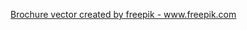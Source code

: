 <a href="https://www.freepik.com/free-photos-vectors/brochure">Brochure vector created by freepik - www.freepik.com</a>